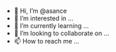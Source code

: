 - 👋 Hi, I’m @asance
- 👀 I’m interested in ...
- 🌱 I’m currently learning ...
- 💞️ I’m looking to collaborate on ...
- 📫 How to reach me ...

<!---
asance/asance is a ✨ special ✨ repository because its `README.md` (this file) appears on your GitHub profile.
You can click the Preview link to take a look at your changes.
--->
